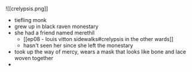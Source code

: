 ![[crelypsis.png]]
- tiefling monk
- grew up in black raven monestary
- she had a friend named merethil 
	- [[ep08 - louis vitton sidewalks#crelypsis in the other wards]]
	- hasn't seen her since she left the monestary
- took up the way of mercy, wears a mask that looks like bone and lace woven together
- 
